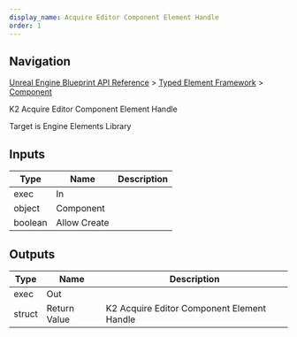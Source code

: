 ```yaml
---
display_name: Acquire Editor Component Element Handle
order: 1
---
```

## Navigation

[Unreal Engine Blueprint API Reference](https://dev.epicgames.com/documentation/en-us/unreal-engine/BlueprintAPI) > [Typed Element Framework](https://dev.epicgames.com/documentation/en-us/unreal-engine/BlueprintAPI/TypedElementFramework) > [Component](https://dev.epicgames.com/documentation/en-us/unreal-engine/BlueprintAPI/TypedElementFramework/Component)

K2 Acquire Editor Component Element Handle

Target is Engine Elements Library

## Inputs

| Type | Name | Description |
| --- | --- | --- |
| exec | In |  |
| object | Component |  |
| boolean | Allow Create |  |

## Outputs

| Type | Name | Description |
| --- | --- | --- |
| exec | Out |  |
| struct | Return Value | K2 Acquire Editor Component Element Handle |
